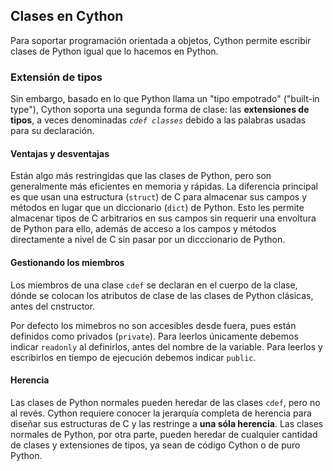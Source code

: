 ## Clases en Cython
Para soportar programación orientada a objetos, Cython permite escribir clases de Python igual que lo hacemos en Python.

### Extensión de tipos
Sin embargo, basado en lo que Python llama un "tipo empotrado" ("built-in type"), Cython soporta una segunda forma de clase: las **extensiones de tipos**, a veces denominadas *`cdef classes`* debido a las palabras usadas para su declaración.

#### Ventajas y desventajas
Están algo más restringidas que las clases de Python, pero son generalmente más eficientes en memoria y rápidas. La diferencia principal es que usan una estructura (`struct`) de C para almacenar sus campos y métodos en lugar que un diccionario (`dict`) de Python. Esto les permite almacenar tipos de C arbitrarios en sus campos sin requerir una envoltura de Python para ello, además de acceso a los campos y métodos directamente a nivel de C sin pasar por un dicccionario de Python.

#### Gestionando los miembros
Los miembros de una clase `cdef` se declaran en el cuerpo de la clase, dónde se colocan los atributos de clase de las clases de Python clásicas, antes del cnstructor.

Por defecto los mimebros no son accesibles desde fuera, pues están definidos como privados (`private`). Para leerlos únicamente debemos indicar `readonly` al definirlos, antes del nombre de la variable. Para leerlos y escribirlos en tiempo de ejecución debemos indicar `public`.

#### Herencia

Las clases de Python normales pueden heredar de las clases `cdef`, pero no al revés. Cython requiere conocer la jerarquía completa de herencia para diseñar sus estructuras de C y las restringe a **una sóla herencia**. Las clases normales de Python, por otra parte, pueden heredar de cualquier cantidad de clases y extensiones de tipos, ya sean de código Cython o de puro Python.

